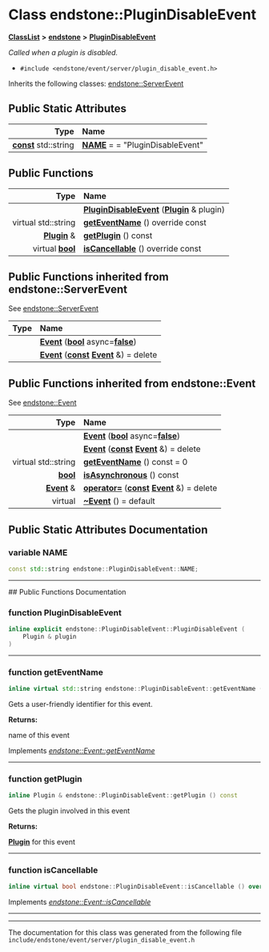 

# Class endstone::PluginDisableEvent



[**ClassList**](annotated.md) **>** [**endstone**](namespaceendstone.md) **>** [**PluginDisableEvent**](classendstone_1_1PluginDisableEvent.md)



_Called when a plugin is disabled._ 

* `#include <endstone/event/server/plugin_disable_event.h>`



Inherits the following classes: [endstone::ServerEvent](classendstone_1_1ServerEvent.md)
































## Public Static Attributes

| Type | Name |
| ---: | :--- |
|  [**const**](classendstone_1_1Vector.md) std::string | [**NAME**](#variable-name)   = = "PluginDisableEvent"<br> |










































## Public Functions

| Type | Name |
| ---: | :--- |
|   | [**PluginDisableEvent**](#function-plugindisableevent) ([**Plugin**](classendstone_1_1Plugin.md) & plugin) <br> |
| virtual std::string | [**getEventName**](#function-geteventname) () override const<br> |
|  [**Plugin**](classendstone_1_1Plugin.md) & | [**getPlugin**](#function-getplugin) () const<br> |
| virtual [**bool**](classendstone_1_1Vector.md) | [**isCancellable**](#function-iscancellable) () override const<br> |


## Public Functions inherited from endstone::ServerEvent

See [endstone::ServerEvent](classendstone_1_1ServerEvent.md)

| Type | Name |
| ---: | :--- |
|   | [**Event**](classendstone_1_1ServerEvent.md#function-event-12) ([**bool**](classendstone_1_1Vector.md) async=[**false**](classendstone_1_1Vector.md)) <br> |
|   | [**Event**](classendstone_1_1ServerEvent.md#function-event-22) ([**const**](classendstone_1_1Vector.md) [**Event**](classendstone_1_1Event.md) &) = delete<br> |


## Public Functions inherited from endstone::Event

See [endstone::Event](classendstone_1_1Event.md)

| Type | Name |
| ---: | :--- |
|   | [**Event**](classendstone_1_1Event.md#function-event-12) ([**bool**](classendstone_1_1Vector.md) async=[**false**](classendstone_1_1Vector.md)) <br> |
|   | [**Event**](classendstone_1_1Event.md#function-event-22) ([**const**](classendstone_1_1Vector.md) [**Event**](classendstone_1_1Event.md) &) = delete<br> |
| virtual std::string | [**getEventName**](classendstone_1_1Event.md#function-geteventname) () const = 0<br> |
|  [**bool**](classendstone_1_1Vector.md) | [**isAsynchronous**](classendstone_1_1Event.md#function-isasynchronous) () const<br> |
|  [**Event**](classendstone_1_1Event.md) & | [**operator=**](classendstone_1_1Event.md#function-operator) ([**const**](classendstone_1_1Vector.md) [**Event**](classendstone_1_1Event.md) &) = delete<br> |
| virtual  | [**~Event**](classendstone_1_1Event.md#function-event) () = default<br> |
















































































## Public Static Attributes Documentation




### variable NAME 

```C++
const std::string endstone::PluginDisableEvent::NAME;
```




<hr>
## Public Functions Documentation




### function PluginDisableEvent 

```C++
inline explicit endstone::PluginDisableEvent::PluginDisableEvent (
    Plugin & plugin
) 
```




<hr>



### function getEventName 

```C++
inline virtual std::string endstone::PluginDisableEvent::getEventName () override const
```



Gets a user-friendly identifier for this event.




**Returns:**

name of this event 





        
Implements [*endstone::Event::getEventName*](classendstone_1_1Event.md#function-geteventname)


<hr>



### function getPlugin 

```C++
inline Plugin & endstone::PluginDisableEvent::getPlugin () const
```



Gets the plugin involved in this event




**Returns:**

[**Plugin**](classendstone_1_1Plugin.md) for this event 





        

<hr>



### function isCancellable 

```C++
inline virtual bool endstone::PluginDisableEvent::isCancellable () override const
```



Implements [*endstone::Event::isCancellable*](classendstone_1_1Event.md#function-iscancellable)


<hr>

------------------------------
The documentation for this class was generated from the following file `include/endstone/event/server/plugin_disable_event.h`


